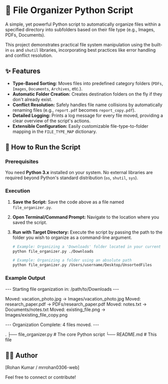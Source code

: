 # 📂 File Organizer Python Script

A simple, yet powerful Python script to automatically organize files within a specified directory into subfolders based on their file type (e.g., Images, PDFs, Documents).

This project demonstrates practical file system manipulation using the built-in `os` and `shutil` libraries, incorporating best practices like error handling and conflict resolution.

## ✨ Features

- **Type-Based Sorting:** Moves files into predefined category folders (`PDFs`, `Images`, `Documents`, `Archives`, etc.).
- **Automatic Folder Creation:** Creates destination folders on the fly if they don't already exist.
- **Conflict Resolution:** Safely handles file name collisions by automatically renaming files (e.g., `report.pdf` becomes `report_copy.pdf`).
- **Detailed Logging:** Prints a log message for every file moved, providing a clear overview of the script's actions.
- **Extensible Configuration:** Easily customizable file-type-to-folder mapping in the `FILE_TYPE_MAP` dictionary.

## 🚀 How to Run the Script

### Prerequisites

You need **Python 3.x** installed on your system. No external libraries are required beyond Python's standard distribution (`os`, `shutil`, `sys`).

### Execution

1.  **Save the Script:** Save the code above as a file named `file_organizer.py`.
2.  **Open Terminal/Command Prompt:** Navigate to the location where you saved the script.
3.  **Run with Target Directory:** Execute the script by passing the path to the folder you wish to organize as a command-line argument.

    ```bash
    # Example: Organizing a 'Downloads' folder located in your current directory
    python file_organizer.py ./Downloads
    
    # Example: Organizing a folder using an absolute path
    python file_organizer.py /Users/username/Desktop/UnsortedFiles
    ```

### Example Output

--- Starting file organization in: /path/to/Downloads ---

Moved: vacation_photo.jpg -> Images/vacation_photo.jpg
Moved: research_paper.pdf -> PDFs/research_paper.pdf
Moved: notes.txt -> Documents/notes.txt
Moved: existing_file.png -> Images/existing_file_copy.png

--- Organization Complete: 4 files moved. ---

.
├── file_organizer.py  # The core Python script
└── README.md          # This file

## 👨‍💻 Author

[Rohan Kumar / mrrohan0306-web]

Feel free to connect or contribute!